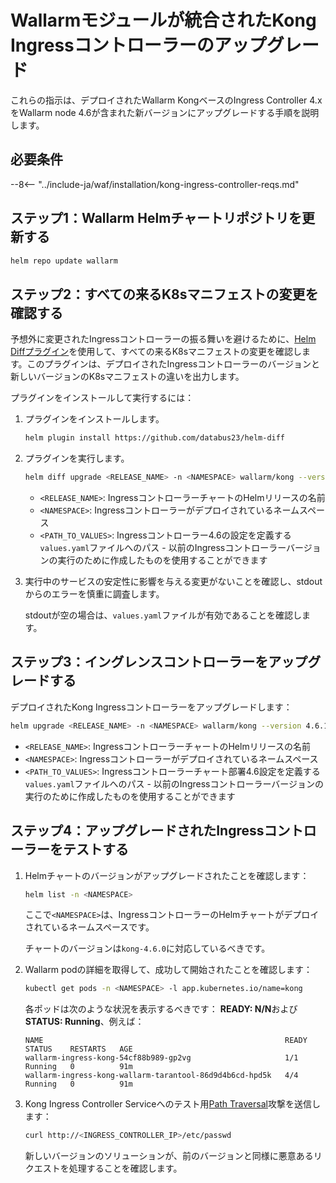 [ip-lists-docs]: ../user-guides/ip-lists/overview.md

# Wallarmモジュールが統合されたKong Ingressコントローラーのアップグレード

これらの指示は、デプロイされたWallarm KongベースのIngress Controller 4.xをWallarm node 4.6が含まれた新バージョンにアップグレードする手順を説明します。

## 必要条件

--8<-- "../include-ja/waf/installation/kong-ingress-controller-reqs.md"

## ステップ1：Wallarm Helmチャートリポジトリを更新する

```bash
helm repo update wallarm
```

## ステップ2：すべての来るK8sマニフェストの変更を確認する

予想外に変更されたIngressコントローラーの振る舞いを避けるために、[Helm Diffプラグイン](https://github.com/databus23/helm-diff)を使用して、すべての来るK8sマニフェストの変更を確認します。このプラグインは、デプロイされたIngressコントローラーのバージョンと新しいバージョンのK8sマニフェストの違いを出力します。

プラグインをインストールして実行するには：

1. プラグインをインストールします。

    ```bash
    helm plugin install https://github.com/databus23/helm-diff
    ```
2. プラグインを実行します。

    ```bash
    helm diff upgrade <RELEASE_NAME> -n <NAMESPACE> wallarm/kong --version 4.6.1 -f <PATH_TO_VALUES>
    ```

    * `<RELEASE_NAME>`: IngressコントローラーチャートのHelmリリースの名前
    * `<NAMESPACE>`: Ingressコントローラーがデプロイされているネームスペース
    * `<PATH_TO_VALUES>`: Ingressコントローラー4.6の設定を定義する`values.yaml`ファイルへのパス - 以前のIngressコントローラーバージョンの実行のために作成したものを使用することができます
3. 実行中のサービスの安定性に影響を与える変更がないことを確認し、stdoutからのエラーを慎重に調査します。

    stdoutが空の場合は、`values.yaml`ファイルが有効であることを確認します。

## ステップ3：イングレンスコントローラーをアップグレードする

デプロイされたKong Ingressコントローラーをアップグレードします：

``` bash
helm upgrade <RELEASE_NAME> -n <NAMESPACE> wallarm/kong --version 4.6.1 -f <PATH_TO_VALUES>
```

* `<RELEASE_NAME>`: IngressコントローラーチャートのHelmリリースの名前
* `<NAMESPACE>`: Ingressコントローラーがデプロイされているネームスペース
* `<PATH_TO_VALUES>`: Ingressコントローラーチャート部署4.6設定を定義する`values.yaml`ファイルへのパス - 以前のIngressコントローラーバージョンの実行のために作成したものを使用することができます

## ステップ4：アップグレードされたIngressコントローラーをテストする

1. Helmチャートのバージョンがアップグレードされたことを確認します：

    ```bash
    helm list -n <NAMESPACE>
    ```

    ここで`<NAMESPACE>`は、IngressコントローラーのHelmチャートがデプロイされているネームスペースです。

    チャートのバージョンは`kong-4.6.0`に対応しているべきです。
1. Wallarm podの詳細を取得して、成功して開始されたことを確認します：

    ```bash
    kubectl get pods -n <NAMESPACE> -l app.kubernetes.io/name=kong
    ```

    各ポッドは次のような状況を表示するべきです： **READY: N/N**および**STATUS: Running**、例えば：

    ```
    NAME                                                      READY   STATUS    RESTARTS   AGE
    wallarm-ingress-kong-54cf88b989-gp2vg                     1/1     Running   0          91m
    wallarm-ingress-kong-wallarm-tarantool-86d9d4b6cd-hpd5k   4/4     Running   0          91m
    ```
1. Kong Ingress Controller Serviceへのテスト用[Path Traversal](../attacks-vulns-list.md#path-traversal)攻撃を送信します：

    ```bash
    curl http://<INGRESS_CONTROLLER_IP>/etc/passwd
    ```

    新しいバージョンのソリューションが、前のバージョンと同様に悪意あるリクエストを処理することを確認します。